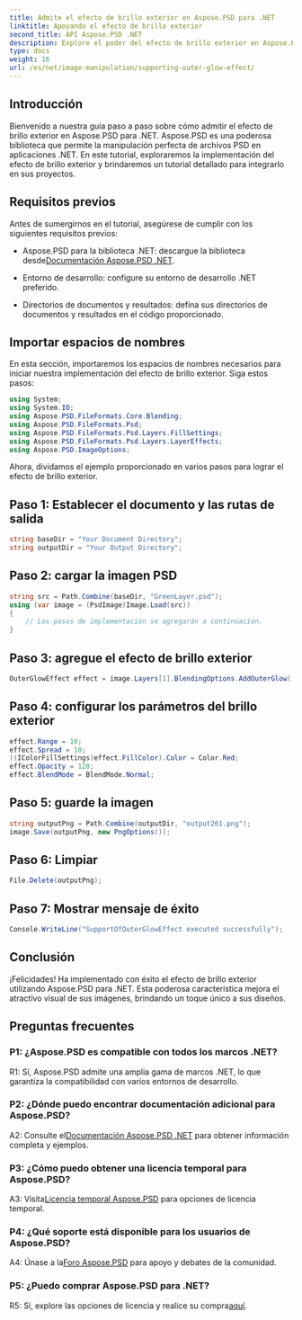 ```yaml
---
title: Admite el efecto de brillo exterior en Aspose.PSD para .NET
linktitle: Apoyando el efecto de brillo exterior
second_title: API Aspose.PSD .NET
description: Explore el poder del efecto de brillo exterior en Aspose.PSD para .NET. Mejore sus diseños de imágenes con este tutorial paso a paso.
type: docs
weight: 16
url: /es/net/image-manipulation/supporting-outer-glow-effect/
---
```

## Introducción

Bienvenido a nuestra guía paso a paso sobre cómo admitir el efecto de brillo exterior en Aspose.PSD para .NET. Aspose.PSD es una poderosa biblioteca que permite la manipulación perfecta de archivos PSD en aplicaciones .NET. En este tutorial, exploraremos la implementación del efecto de brillo exterior y brindaremos un tutorial detallado para integrarlo en sus proyectos.

## Requisitos previos

Antes de sumergirnos en el tutorial, asegúrese de cumplir con los siguientes requisitos previos:

-  Aspose.PSD para la biblioteca .NET: descargue la biblioteca desde[Documentación Aspose.PSD .NET](https://reference.aspose.com/psd/net/).

- Entorno de desarrollo: configure su entorno de desarrollo .NET preferido.

- Directorios de documentos y resultados: defina sus directorios de documentos y resultados en el código proporcionado.

## Importar espacios de nombres

En esta sección, importaremos los espacios de nombres necesarios para iniciar nuestra implementación del efecto de brillo exterior. Siga estos pasos:

```csharp
using System;
using System.IO;
using Aspose.PSD.FileFormats.Core.Blending;
using Aspose.PSD.FileFormats.Psd;
using Aspose.PSD.FileFormats.Psd.Layers.FillSettings;
using Aspose.PSD.FileFormats.Psd.Layers.LayerEffects;
using Aspose.PSD.ImageOptions;
```

Ahora, dividamos el ejemplo proporcionado en varios pasos para lograr el efecto de brillo exterior.

## Paso 1: Establecer el documento y las rutas de salida

```csharp
string baseDir = "Your Document Directory";
string outputDir = "Your Output Directory";
```

## Paso 2: cargar la imagen PSD

```csharp
string src = Path.Combine(baseDir, "GreenLayer.psd");
using (var image = (PsdImage)Image.Load(src))
{
    // Los pasos de implementación se agregarán a continuación.
}
```

## Paso 3: agregue el efecto de brillo exterior

```csharp
OuterGlowEffect effect = image.Layers[1].BlendingOptions.AddOuterGlow();
```

## Paso 4: configurar los parámetros del brillo exterior

```csharp
effect.Range = 10;
effect.Spread = 10;
((IColorFillSettings)effect.FillColor).Color = Color.Red;
effect.Opacity = 128;
effect.BlendMode = BlendMode.Normal;
```

## Paso 5: guarde la imagen

```csharp
string outputPng = Path.Combine(outputDir, "output261.png");
image.Save(outputPng, new PngOptions());
```

## Paso 6: Limpiar

```csharp
File.Delete(outputPng);
```

## Paso 7: Mostrar mensaje de éxito

```csharp
Console.WriteLine("SupportOfOuterGlowEffect executed successfully");
```

## Conclusión

¡Felicidades! Ha implementado con éxito el efecto de brillo exterior utilizando Aspose.PSD para .NET. Esta poderosa característica mejora el atractivo visual de sus imágenes, brindando un toque único a sus diseños.

## Preguntas frecuentes

### P1: ¿Aspose.PSD es compatible con todos los marcos .NET?

R1: Sí, Aspose.PSD admite una amplia gama de marcos .NET, lo que garantiza la compatibilidad con varios entornos de desarrollo.

### P2: ¿Dónde puedo encontrar documentación adicional para Aspose.PSD?

 A2: Consulte el[Documentación Aspose.PSD .NET](https://reference.aspose.com/psd/net/) para obtener información completa y ejemplos.

### P3: ¿Cómo puedo obtener una licencia temporal para Aspose.PSD?

 A3: Visita[Licencia temporal Aspose.PSD](https://purchase.aspose.com/temporary-license/) para opciones de licencia temporal.

### P4: ¿Qué soporte está disponible para los usuarios de Aspose.PSD?

 A4: Únase a la[Foro Aspose.PSD](https://forum.aspose.com/c/psd/34) para apoyo y debates de la comunidad.

### P5: ¿Puedo comprar Aspose.PSD para .NET?

 R5: Sí, explore las opciones de licencia y realice su compra[aquí](https://purchase.aspose.com/buy).